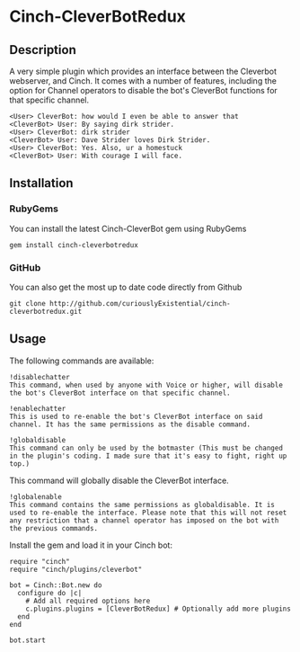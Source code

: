 # Cinch-CleverBotRedux

## Description

A very simple plugin which provides an interface between the Cleverbot webserver, and Cinch. It comes with a number of features, including the option for Channel operators to disable the bot's CleverBot functions for that specific channel.

	<User> CleverBot: how would I even be able to answer that
	<CleverBot> User: By saying dirk strider.
	<User> CleverBot: dirk strider
	<CleverBot> User: Dave Strider loves Dirk Strider.
	<User> CleverBot: Yes. Also, ur a homestuck
	<CleverBot> User: With courage I will face.

## Installation

### RubyGems

You can install the latest Cinch-CleverBot gem using RubyGems

    gem install cinch-cleverbotredux

### GitHub

You can also get the most up to date code directly from Github

    git clone http://github.com/curiouslyExistential/cinch-cleverbotredux.git

## Usage

The following commands are available:

	!disablechatter
	This command, when used by anyone with Voice or higher, will disable the bot's CleverBot interface on that specific channel.

	!enablechatter
	This is used to re-enable the bot's CleverBot interface on said channel. It has the same permissions as the disable command.

	!globaldisable
	This command can only be used by the botmaster (This must be changed in the plugin's coding. I made sure that it's easy to fight, right up top.)
This command will globally disable the CleverBot interface.

	!globalenable
	This command contains the same permissions as globaldisable. It is used to re-enable the interface. Please note that this will not reset any restriction that a channel operator has imposed on the bot with the previous commands.

Install the gem and load it in your Cinch bot:

    require "cinch"
    require "cinch/plugins/cleverbot"

    bot = Cinch::Bot.new do
      configure do |c|
        # Add all required options here
        c.plugins.plugins = [CleverBotRedux] # Optionally add more plugins
      end
    end

    bot.start


